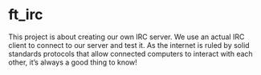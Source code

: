 # ft_irc
This project is about creating our own IRC server. We use an actual IRC client to connect to our server and test it. As the internet is ruled by solid standards protocols that allow connected computers to interact with each other, it’s always a good thing to know!
